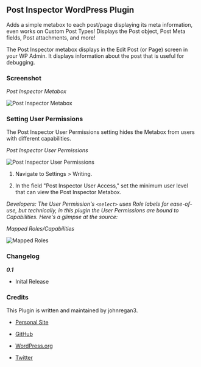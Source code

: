 ## Post Inspector WordPress Plugin ##

Adds a simple metabox to each post/page displaying its meta information, even works on Custom Post Types!  Displays the Post object, 
Post Meta fields, Post attachments, and more!

The Post Inspector metabox displays in the Edit Post (or Page) screen in your WP Admin.  It displays information about the post that is useful for debugging.

### Screenshot ###

_Post Inspector Metabox_

![Post Inspector Metabox](https://raw.github.com/johnregan3/post-inspector/master/assets/screenshot-01.png "Post Inspector Metabox")

### Setting User Permissions ###

The Post Inspector User Permissions setting hides the Metabox from users with different capabilities.

_Post Inspector User Permissions_

![Post Inspector User Permissions](https://raw.github.com/johnregan3/post-inspector/master/assets/screenshot-02.png "Post Inspector User Permissions")

1.  Navigate to Settings > Writing.

2.  In the field "Post Inspector User Access," set the minimum user level that can view the Post Inspector Metabox.

_Developers:  The User Permission's <code>&lt;select&gt;</code> uses Role labels for ease-of-use, but technically, in this plugin the User Permissions are bound to Capabilities.  Here's a glimpse at the source:_

_Mapped Roles/Capabilities_

![Mapped Roles](https://raw.github.com/johnregan3/post-inspector/master/assets/screenshot-03.png "Mapped Roles")

### Changelog ###

***0.1***
* Inital Release

### Credits ###

This Plugin is written and maintained by johnregan3.

* [Personal Site](http://johnregan3.com)

* [GitHub](https://github.com/johnregan3)

* [WordPress.org](http://profiles.wordpress.org/johnregan3)

* [Twitter](https://twitter.com/johnregan3)